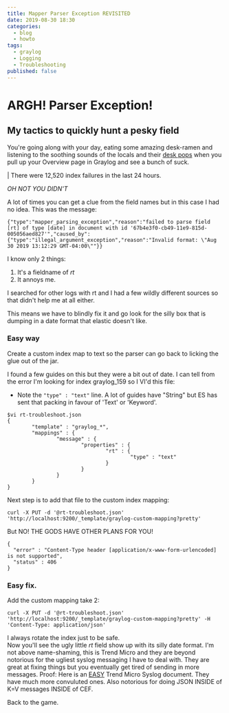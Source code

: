 ```yaml
---
title: Mapper Parser Exception REVISITED
date: 2019-08-30 18:30
categories:
  - blog
  - howto
tags:
  - graylog
  - Logging
  - Troubleshooting
published: false
---
```


# ARGH!  Parser Exception!

## My tactics to quickly hunt a pesky field

You're going along with your day, eating some amazing desk-ramen and listening to the soothing sounds of the locals and their [desk pops](https://www.youtube.com/watch?v=2U3Ka0ECbPE) 
when you pull up your Overview page in Graylog and see a bunch of suck. 

| There were 12,520 index failures in the last 24 hours.

*OH NOT YOU DIDN'T*

A lot of times you can get a clue from the field names but in this case I had no idea.  This was the message: 

```
{"type":"mapper_parsing_exception","reason":"failed to parse field [rt] of type [date] in document with id '67b4e3f0-cb49-11e9-815d-005056aed827'","caused_by":{"type":"illegal_argument_exception","reason":"Invalid format: \"Aug 30 2019 13:12:29 GMT-04:00\""}}
```

I know only 2 things: 
1.  It's a fieldname of *rt*
2.  It annoys me.

I searched for other logs with rt and I had a few wildly different sources so that didn't help me at all either. 

This means we have to blindly fix it and go look for the silly box that is dumping in a date format that elastic doesn't like. 
### Easy way

Create a custom index map to text so the parser can go back to licking the glue out of the jar. 

I found a few guides on this but they were a bit out of date. 
I can tell from the error I'm looking for index graylog_159 so I VI'd this file: 

* Note the `"type" : "text"` line.  A lot of guides have "String" but ES has sent that packing in favour of 'Text' or 'Keyword'. 

```
$vi rt-troubleshoot.json
{                                                         
        "template" : "graylog_*",                         
        "mappings" : {                                    
                "message" : {                             
                        "properties" : {                  
                                "rt" : {                  
                                        "type" : "text"   
                                }                         
                        }                                 
                }                                         
        }                                                 
}
```

Next step is to add that file to the custom index mapping: 

```
curl -X PUT -d '@rt-troubleshoot.json' 'http://localhost:9200/_template/graylog-custom-mapping?pretty'
```

But NO!  THE GODS HAVE OTHER PLANS FOR YOU!

```
{
  "error" : "Content-Type header [application/x-www-form-urlencoded] is not supported",
  "status" : 406
}
```

### Easy fix. 
Add the custom mapping take 2:
```
curl -X PUT -d '@rt-troubleshoot.json' 'http://localhost:9200/_template/graylog-custom-mapping?pretty' -H 'Content-Type: application/json'
```

I always rotate the index just to be safe.  
Now you'll see the ugly little *rt* field show up with its silly date format.  I'm not above name-shaming, this is Trend Micro and they are
beyond notorious for the ugliest syslog messaging I have to deal with.  They are great at fixing things but you eventually get tired of sending
in more messages. 
Proof:  Here is an [EASY](https://help.deepsecurity.trendmicro.com/10/0/Events-Alerts/syslog-parsing.html) Trend Micro Syslog document.  They have much more convuluted ones. 
Also notorious for doing JSON INSIDE of K=V messages INSIDE of CEF. 

Back to the game. 



